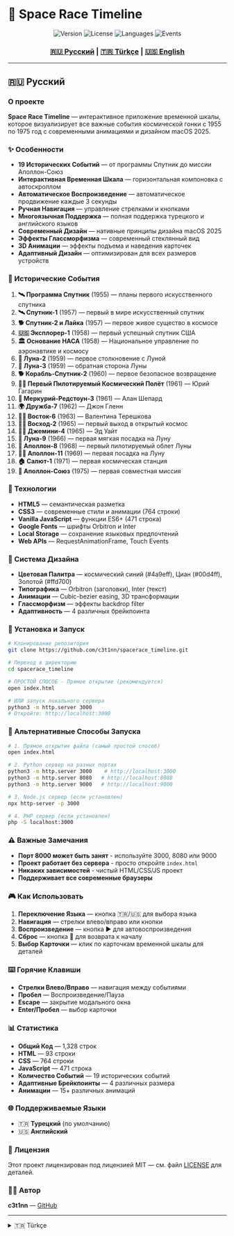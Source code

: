# 🚀 Space Race Timeline

<div align="center">
  <img src="https://img.shields.io/badge/Version-2.0.0-blue.svg" alt="Version">
  <img src="https://img.shields.io/badge/License-MIT-green.svg" alt="License">
  <img src="https://img.shields.io/badge/Language-Russian%20%7C%20Turkish%20%7C%20English-orange.svg" alt="Languages">
  <img src="https://img.shields.io/badge/Events-19%20Historical%20Events-purple.svg" alt="Events">
</div>

<div align="center">
  <h3>
    <a href="#-русский">🇷🇺 Русский</a> | 
    <a href="#-türkçe">🇹🇷 Türkçe</a> | 
    <a href="#-english">🇺🇸 English</a>
  </h3>
</div>

---

## 🇷🇺 Русский

### О проекте
**Space Race Timeline** — интерактивное приложение временной шкалы, которое визуализирует все важные события космической гонки с 1955 по 1975 год с современными анимациями и дизайном macOS 2025.

### ✨ Особенности
- **19 Исторических Событий** — от программы Спутник до миссии Аполлон-Союз
- **Интерактивная Временная Шкала** — горизонтальная компоновка с автоскроллом
- **Автоматическое Воспроизведение** — автоматическое продвижение каждые 3 секунды
- **Ручная Навигация** — управление стрелками и кнопками
- **Многоязычная Поддержка** — полная поддержка турецкого и английского языков
- **Современный Дизайн** — нативные принципы дизайна macOS 2025
- **Эффекты Глассморфизма** — современный стеклянный вид
- **3D Анимации** — эффекты подъема и наведения карточек
- **Адаптивный Дизайн** — оптимизирован для всех размеров устройств

### 🎯 Исторические События
1. **🛰️ Программа Спутник** (1955) — планы первого искусственного спутника
2. **🛰️ Спутник-1** (1957) — первый в мире искусственный спутник
3. **🐕 Спутник-2 и Лайка** (1957) — первое живое существо в космосе
4. **🇺🇸 Эксплорер-1** (1958) — первый успешный спутник США
5. **🏛️ Основание НАСА** (1958) — Национальное управление по аэронавтике и космосу
6. **🌙 Луна-2** (1959) — первое столкновение с Луной
7. **📸 Луна-3** (1959) — обратная сторона Луны
8. **🐕 Корабль-Спутник-2** (1960) — первое безопасное возвращение
9. **👨‍🚀 Первый Пилотируемый Космический Полёт** (1961) — Юрий Гагарин
10. **🚀 Меркурий-Редстоун-3** (1961) — Алан Шепард
11. **🌍 Дружба-7** (1962) — Джон Гленн
12. **👩‍🚀 Восток-6** (1963) — Валентина Терешкова
13. **🚶‍♂️ Восход-2** (1965) — первый выход в открытый космос
14. **🚶‍♂️ Джемини-4** (1965) — Эд Уайт
15. **🌙 Луна-9** (1966) — первая мягкая посадка на Луну
16. **🌙 Аполлон-8** (1968) — первый пилотируемый облет Луны
17. **👨‍🚀 Аполлон-11** (1969) — первая посадка на Луну
18. **🏠 Салют-1** (1971) — первая космическая станция
19. **🤝 Аполлон-Союз** (1975) — первая совместная миссия

### 🚀 Технологии
- **HTML5** — семантическая разметка
- **CSS3** — современные стили и анимации (764 строки)
- **Vanilla JavaScript** — функции ES6+ (471 строка)
- **Google Fonts** — шрифты Orbitron и Inter
- **Local Storage** — сохранение языковых предпочтений
- **Web APIs** — RequestAnimationFrame, Touch Events

### 🎨 Система Дизайна
- **Цветовая Палитра** — космический синий (#4a9eff), Циан (#00d4ff), Золотой (#ffd700)
- **Типографика** — Orbitron (заголовки), Inter (текст)
- **Анимации** — Cubic-bezier easing, 3D трансформации
- **Глассморфизм** — эффекты backdrop filter
- **Адаптивность** — 4 различных брейкпоинта

### 📱 Установка и Запуск
```bash
# Клонирование репозитория
git clone https://github.com/c3t1nn/spacerace_timeline.git

# Переход в директорию
cd spacerace_timeline

# ПРОСТОЙ СПОСОБ - Прямое открытие (рекомендуется)
open index.html

# ИЛИ запуск локального сервера
python3 -m http.server 3000
# Откройте: http://localhost:3000
```

### 🚀 Альтернативные Способы Запуска
```bash
# 1. Прямое открытие файла (самый простой способ)
open index.html

# 2. Python сервер на разных портах
python3 -m http.server 3000    # http://localhost:3000
python3 -m http.server 8080   # http://localhost:8080
python3 -m http.server 9000   # http://localhost:9000

# 3. Node.js сервер (если установлен)
npx http-server -p 3000

# 4. PHP сервер (если установлен)
php -S localhost:3000
```

### ⚠️ Важные Замечания
- **Порт 8000 может быть занят** - используйте 3000, 8080 или 9000
- **Проект работает без сервера** - просто откройте `index.html`
- **Никаких зависимостей** - чистый HTML/CSS/JS проект
- **Поддерживает все современные браузеры**

### 🎮 Как Использовать
1. **Переключение Языка** — кнопка 🇹🇷/🇺🇸 для выбора языка
2. **Навигация** — стрелки влево/вправо или кнопки
3. **Воспроизведение** — кнопка ▶️ для автовоспроизведения
4. **Сброс** — кнопка 🔄 для возврата к началу
5. **Выбор Карточки** — клик по карточкам временной шкалы для деталей

### ⌨️ Горячие Клавиши
- **Стрелки Влево/Вправо** — навигация между событиями
- **Пробел** — Воспроизведение/Пауза
- **Escape** — закрытие модального окна
- **Enter/Пробел** — выбор карточки

### 📊 Статистика
- **Общий Код** — 1,328 строк
- **HTML** — 93 строки
- **CSS** — 764 строки
- **JavaScript** — 471 строка
- **Количество Событий** — 19 исторических событий
- **Адаптивные Брейкпоинты** — 4 различных размера
- **Анимации** — 15+ различных анимаций

### 🌐 Поддерживаемые Языки
- 🇹🇷 **Турецкий** (по умолчанию)
- 🇺🇸 **Английский**

### 📄 Лицензия
Этот проект лицензирован под лицензией MIT — см. файл [LICENSE](LICENSE) для деталей.

### 👨‍💻 Автор
**c3t1nn** — [GitHub](https://github.com/c3t1nn)

---

<details>
<summary>🇹🇷 Türkçe</summary>

## 🇹🇷 Türkçe

### Proje Hakkında
**Space Race Timeline** — 1955-1975 yılları arasındaki uzay yarışının tüm önemli olaylarını modern animasyonlar ve macOS 2025 tasarım diliyle görselleştiren interaktif zaman çizelgesi uygulaması.

### ✨ Özellikler
- **19 Tarihi Olay** — Sputnik programından Apollo-Soyuz misyonuna kadar
- **İnteraktif Zaman Çizelgesi** — Yatay düzen, otomatik kaydırma
- **Otomatik Oynatma** — 3 saniye aralıklarla otomatik ilerleme
- **Manuel Navigasyon** — Ok tuşları ve butonlarla kontrol
- **Çok Dilli Destek** — Türkçe ve İngilizce tam destek
- **Modern Tasarım** — macOS 2025 yerel tasarım prensipleri
- **Glassmorphism Efektleri** — Modern cam görünümü
- **3D Animasyonlar** — Kartların yükselme ve hover efektleri
- **Responsive Tasarım** — Tüm cihaz boyutları için optimize

### 🎯 Tarihi Olaylar
1. **🛰️ Sputnik Programı** (1955) — İlk yapay uydu planları
2. **🛰️ Sputnik 1** (1957) — Dünyanın ilk yapay uydusu
3. **🐕 Sputnik 2 ve Laika** (1957) — İlk canlı organizma uzayda
4. **🇺🇸 Explorer 1** (1958) — ABD'nin ilk başarılı uydusu
5. **🏛️ NASA Kuruldu** (1958) — Ulusal Havacılık ve Uzay Dairesi
6. **🌙 Luna 2** (1959) — Ay'a ilk çarpma
7. **📸 Luna 3** (1959) — Ay'ın görünmeyen yüzü
8. **🐕 Korabl-Sputnik 2** (1960) — İlk güvenli dönüş
9. **👨‍🚀 İlk İnsanlı Uzay Uçuşu** (1961) — Yuri Gagarin
10. **🚀 Mercury-Redstone 3** (1961) — Alan Shepard
11. **🌍 Friendship 7** (1962) — John Glenn
12. **👩‍🚀 Vostok 6** (1963) — Valentina Tereshkova
13. **🚶‍♂️ Voskhod 2** (1965) — İlk uzay yürüyüşü
14. **🚶‍♂️ Gemini 4** (1965) — Ed White
15. **🌙 Luna 9** (1966) — Ay'a ilk yumuşak iniş
16. **🌙 Apollo 8** (1968) — Ay'ın etrafında tur
17. **👨‍🚀 Apollo 11** (1969) — Ay'a ilk iniş
18. **🏠 Salyut 1** (1971) — İlk uzay istasyonu
19. **🤝 Apollo-Soyuz** (1975) — İlk ortak misyon

### 🚀 Teknolojiler
- **HTML5** — Semantik markup
- **CSS3** — Modern stiller ve animasyonlar (764 satır)
- **Vanilla JavaScript** — ES6+ özellikleri (471 satır)
- **Google Fonts** — Orbitron ve Inter fontları
- **Local Storage** — Dil tercihi kaydetme
- **Web APIs** — RequestAnimationFrame, Touch Events

### 🎨 Tasarım Sistemi
- **Renk Paleti** — Uzay mavisi (#4a9eff), Cyan (#00d4ff), Altın (#ffd700)
- **Tipografi** — Orbitron (başlıklar), Inter (metin)
- **Animasyonlar** — Cubic-bezier easing, 3D transforms
- **Glassmorphism** — Backdrop filter efektleri
- **Responsive** — 4 farklı breakpoint

### 📱 Kurulum ve Çalıştırma
   ```bash
# Depoyu klonlama
git clone https://github.com/c3t1nn/spacerace_timeline.git

# Dizine geçme
cd spacerace_timeline

# KOLAY YÖNTEM - Doğrudan açma (önerilen)
open index.html

# VEYA yerel sunucu başlatma
python3 -m http.server 3000
# Açın: http://localhost:3000
```

### 🚀 Alternatif Çalıştırma Yöntemleri
   ```bash
# 1. Doğrudan dosya açma (en kolay yöntem)
open index.html

# 2. Python sunucusu farklı portlarda
python3 -m http.server 3000    # http://localhost:3000
python3 -m http.server 8080   # http://localhost:8080
python3 -m http.server 9000   # http://localhost:9000

# 3. Node.js sunucusu (kuruluysa)
npx http-server -p 3000

# 4. PHP sunucusu (kuruluysa)
php -S localhost:3000
```

### ⚠️ Önemli Notlar
- **Port 8000 kullanımda olabilir** - 3000, 8080 veya 9000 kullanın
- **Proje sunucu olmadan çalışır** - sadece `index.html` açın
- **Hiçbir bağımlılık yok** - temiz HTML/CSS/JS projesi
- **Tüm modern tarayıcıları destekler**

### 🎮 Nasıl Kullanılır
1. **Dil Değiştirme** — 🇹🇷/🇺🇸 butonuyla dil seçimi
2. **Navigasyon** — Sol/sağ ok tuşları veya butonlar
3. **Oynatma** — ▶️ butonuyla otomatik oynatma
4. **Sıfırlama** — 🔄 butonuyla başa dönme
5. **Kart Seçimi** — Timeline kartlarına tıklayarak detay

### ⌨️ Klavye Kısayolları
- **Sol/Sağ Ok** — Olaylar arası gezinme
- **Space Bar** — Oynat/Duraklat
- **Escape** — Modal kapatma
- **Enter/Space** — Kart seçimi

### 📊 İstatistikler
- **Toplam Kod** — 1,328 satır
- **HTML** — 93 satır
- **CSS** — 764 satır
- **JavaScript** — 471 satır
- **Olay Sayısı** — 19 tarihi olay
- **Responsive Breakpoint** — 4 farklı boyut
- **Animasyon** — 15+ farklı animasyon

### 🌐 Desteklenen Diller
- 🇹🇷 **Türkçe** (varsayılan)
- 🇺🇸 **İngilizce**

### 📄 Lisans
Bu proje MIT lisansı altında lisanslanmıştır — detaylar için [LICENSE](LICENSE) dosyasına bakın.

### 👨‍💻 Yazar
**c3t1nn** — [GitHub](https://github.com/c3t1nn)

---

<details>
<summary>🇺🇸 English</summary>

## 🇺🇸 English

### About the Project
**Space Race Timeline** — An interactive timeline application that visualizes all important events of the space race from 1955-1975 with modern animations and macOS 2025 design language.

### ✨ Features
- **19 Historical Events** — From Sputnik program to Apollo-Soyuz mission
- **Interactive Timeline** — Horizontal layout with auto-scroll
- **Auto Playback** — Automatic progression every 3 seconds
- **Manual Navigation** — Arrow keys and button controls
- **Multilingual Support** — Complete Turkish and English support
- **Modern Design** — Native macOS 2025 design principles
- **Glassmorphism Effects** — Modern glass appearance
- **3D Animations** — Card rise and hover effects
- **Responsive Design** — Optimized for all device sizes

### 🎯 Historical Events
1. **🛰️ Sputnik Program** (1955) — First artificial satellite plans
2. **🛰️ Sputnik 1** (1957) — World's first artificial satellite
3. **🐕 Sputnik 2 and Laika** (1957) — First living organism in space
4. **🇺🇸 Explorer 1** (1958) — USA's first successful satellite
5. **🏛️ NASA Founded** (1958) — National Aeronautics and Space Administration
6. **🌙 Luna 2** (1959) — First Moon impact
7. **📸 Luna 3** (1959) — Far side of the Moon
8. **🐕 Korabl-Sputnik 2** (1960) — First safe return
9. **👨‍🚀 First Human Spaceflight** (1961) — Yuri Gagarin
10. **🚀 Mercury-Redstone 3** (1961) — Alan Shepard
11. **🌍 Friendship 7** (1962) — John Glenn
12. **👩‍🚀 Vostok 6** (1963) — Valentina Tereshkova
13. **🚶‍♂️ Voskhod 2** (1965) — First spacewalk
14. **🚶‍♂️ Gemini 4** (1965) — Ed White
15. **🌙 Luna 9** (1966) — First soft Moon landing
16. **🌙 Apollo 8** (1968) — First manned Moon orbit
17. **👨‍🚀 Apollo 11** (1969) — First Moon landing
18. **🏠 Salyut 1** (1971) — First space station
19. **🤝 Apollo-Soyuz** (1975) — First joint mission

### 🚀 Technologies
- **HTML5** — Semantic markup
- **CSS3** — Modern styles and animations (764 lines)
- **Vanilla JavaScript** — ES6+ features (471 lines)
- **Google Fonts** — Orbitron and Inter fonts
- **Local Storage** — Language preference saving
- **Web APIs** — RequestAnimationFrame, Touch Events

### 🎨 Design System
- **Color Palette** — Space blue (#4a9eff), Cyan (#00d4ff), Gold (#ffd700)
- **Typography** — Orbitron (headings), Inter (text)
- **Animations** — Cubic-bezier easing, 3D transforms
- **Glassmorphism** — Backdrop filter effects
- **Responsive** — 4 different breakpoints

### 📱 Installation and Running
```bash
# Clone the repository
git clone https://github.com/c3t1nn/spacerace_timeline.git

# Navigate to directory
cd spacerace_timeline

# EASY METHOD - Direct opening (recommended)
open index.html

# OR start local server
python3 -m http.server 3000
# Open: http://localhost:3000
```

### 🚀 Alternative Running Methods
```bash
# 1. Direct file opening (easiest method)
open index.html

# 2. Python server on different ports
python3 -m http.server 3000    # http://localhost:3000
python3 -m http.server 8080   # http://localhost:8080
python3 -m http.server 9000   # http://localhost:9000

# 3. Node.js server (if installed)
npx http-server -p 3000

# 4. PHP server (if installed)
php -S localhost:3000
```

### ⚠️ Important Notes
- **Port 8000 might be occupied** - use 3000, 8080 or 9000
- **Project works without server** - just open `index.html`
- **No dependencies** - pure HTML/CSS/JS project
- **Supports all modern browsers**

### 🎮 How to Use
1. **Language Switch** — 🇹🇷/🇺🇸 button for language selection
2. **Navigation** — Left/right arrow keys or buttons
3. **Playback** — ▶️ button for auto-play
4. **Reset** — 🔄 button to return to beginning
5. **Card Selection** — Click timeline cards for details

### ⌨️ Keyboard Shortcuts
- **Left/Right Arrow** — Navigate between events
- **Space Bar** — Play/Pause
- **Escape** — Close modal
- **Enter/Space** — Select card

### 📊 Statistics
- **Total Code** — 1,328 lines
- **HTML** — 93 lines
- **CSS** — 764 lines
- **JavaScript** — 471 lines
- **Event Count** — 19 historical events
- **Responsive Breakpoints** — 4 different sizes
- **Animations** — 15+ different animations

### 🌐 Supported Languages
- 🇹🇷 **Turkish** (default)
- 🇺🇸 **English**

### 📄 License
This project is licensed under the MIT License — see the [LICENSE](LICENSE) file for details.

### 👨‍💻 Author
**c3t1nn** — [GitHub](https://github.com/c3t1nn)

</details>

---

<div align="center">
  <h3>🌟 Star this repository if you like it!</h3>
  <p>Made with ❤️ by c3t1nn</p>
</div>